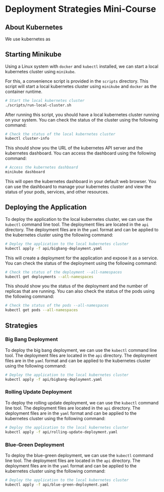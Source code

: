 # Deployment Strategies Mini-Course

## About Kubernetes

We use kubernetes as 


## Starting Minikube

Using a Linux system with `docker` and `kubectl` installed, we can start a local kubernetes cluster using `minikube`.

For this, a convenience script is provided in the `scripts` directory. This script will start a local kubernetes cluster using `minikube` and `docker` as the container runtime.

```bash
# Start the local kubernetes cluster
./scripts/run-local-cluster.sh
```

After running this script, you should have a local kubernetes cluster running on your system. You can check the status of the cluster using the following command:

```bash
# Check the status of the local kubernetes cluster
kubectl cluster-info
```
This should show you the URL of the kubernetes API server and the kubernetes dashboard. You can access the dashboard using the following command:

```bash
# Access the kubernetes dashboard
minikube dashboard
```

This will open the kubernetes dashboard in your default web browser. You can use the dashboard to manage your kubernetes cluster and view the status of your pods, services, and other resources.

## Deploying the Application

To deploy the application to the local kubernetes cluster, we can use the `kubectl` command line tool. The deployment files are located in the `api` directory. The deployment files are in the `yaml` format and can be applied to the kubernetes cluster using the following command:

```bash
# Deploy the application to the local kubernetes cluster
kubectl apply -f api/bigbang-deployment.yaml
```

This will create a deployment for the application and expose it as a service. You can check the status of the deployment using the following command:

```bash
# Check the status of the deployment --all-namespaces
kubectl get deployments --all-namespaces
```

This should show you the status of the deployment and the number of replicas that are running. You can also check the status of the pods using the following command:

```bash
# Check the status of the pods --all-namespaces
kubectl get pods --all-namespaces
```

## Strategies

### Big Bang Deployment

To deploy the big bang deployment, we can use the `kubectl` command line tool. The deployment files are located in the `api` directory. The deployment files are in the `yaml` format and can be applied to the kubernetes cluster using the following command:

```bash
# Deploy the application to the local kubernetes cluster
kubectl apply -f api/bigbang-deployment.yaml
```

### Rolling Update Deployment

To deploy the rolling update deployment, we can use the `kubectl` command line tool. The deployment files are located in the `api` directory. The deployment files are in the `yaml` format and can be applied to the kubernetes cluster using the following command:

```bash
# Deploy the application to the local kubernetes cluster
kubectl apply -f api/rolling-update-deployment.yaml
```

### Blue-Green Deployment

To deploy the blue-green deployment, we can use the `kubectl` command line tool. The deployment files are located in the `api` directory. The deployment files are in the `yaml` format and can be applied to the kubernetes cluster using the following command:

```bash
# Deploy the application to the local kubernetes cluster
kubectl apply -f api/blue-green-deployment.yaml
```

